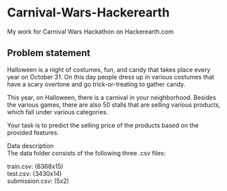 # Carnival-Wars-Hackerearth
My work for Carnival Wars Hackathon on Hackerearth.com


## Problem statement
Halloween is a night of costumes, fun, and candy that takes place every year on October 31. On this day people dress up in various costumes that have a scary overtone and go trick-or-treating to gather candy.  

This year, on Halloween, there is a carnival in your neighborhood. Besides the various games, there are also 50 stalls that are selling various products, which fall under various categories.  

Your task is to predict the selling price of the products based on the provided features.  

Data description  
The data folder consists of the following three .csv files:  

train.csv: (6368x15)  
test.csv: (3430x14)  
submission.csv: (5x2)  
